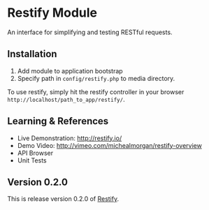 # Restify Module

An interface for simplifying and testing RESTful requests.

## Installation

1. Add module to application bootstrap
2. Specify path in `config/restify.php` to media directory.

To use restify, simply hit the restify controller in your browser `http://localhost/path_to_app/restify/`.

## Learning & References

- Live Demonstration: http://restify.io/
- Demo Video: http://vimeo.com/michealmorgan/restify-overview
- API Browser
- Unit Tests

## Version 0.2.0

This is release version 0.2.0 of [Restify](https://github.com/michealmorgan/kohana-restify).